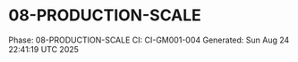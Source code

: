 # 08-PRODUCTION-SCALE
Phase: 08-PRODUCTION-SCALE
CI: CI-GM001-004
Generated: Sun Aug 24 22:41:19 UTC 2025
